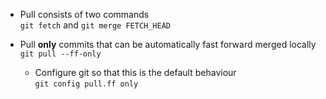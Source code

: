 - Pull consists of two commands  
`git fetch` and `git merge FETCH_HEAD`

- Pull **only** commits that can be automatically fast forward merged locally  
`git pull --ff-only`
  - Configure git so that this is the default behaviour  
    `git config pull.ff only`
